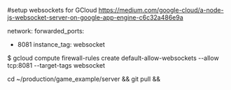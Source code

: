 #setup websockets for GCloud
https://medium.com/google-cloud/a-node-js-websocket-server-on-google-app-engine-c6c32a486e9a

network:
  forwarded_ports:
  - 8081
  instance_tag: websocket
  
$ gcloud compute firewall-rules create default-allow-websockets --allow tcp:8081 --target-tags websocket


cd ~/production/game_example/server && git pull && 
